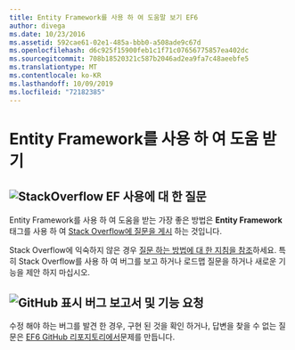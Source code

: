 ```yaml
---
title: Entity Framework를 사용 하 여 도움말 보기 EF6
author: divega
ms.date: 10/23/2016
ms.assetid: 592cae61-02e1-485a-bbb0-a508ade9c67d
ms.openlocfilehash: d6c925f15900feb1c1f71c07656775857ea402dc
ms.sourcegitcommit: 708b18520321c587b2046ad2ea9fa7c48aeebfe5
ms.translationtype: MT
ms.contentlocale: ko-KR
ms.lasthandoff: 10/09/2019
ms.locfileid: "72182385"
---
```

# <a name="get-help-using-entity-framework"></a>Entity Framework를 사용 하 여 도움 받기
## <a name="stackoverflowef6mediastackoverflowpng-questions-about-using-ef"></a>![StackOverflow](~/ef6/media/stackoverflow.png) EF 사용에 대 한 질문  

Entity Framework를 사용 하 여 도움을 받는 가장 좋은 방법은 **Entity Framework** 태그를 사용 하 여 [Stack Overflow에 질문을 게시](https://stackoverflow.com/questions/ask) 하는 것입니다.  

Stack Overflow에 익숙하지 않은 경우 [질문 하는 방법에 대 한 지침을 참조](https://stackoverflow.com/help/asking)하세요. 특히 Stack Overflow를 사용 하 여 버그를 보고 하거나 로드맵 질문을 하거나 새로운 기능을 제안 하지 마십시오.  

## <a name="github-markef6mediagithub-mark-32pxpng-bug-reports-and-feature-requests"></a>![GitHub 표시](~/ef6/media/github-mark-32px.png) 버그 보고서 및 기능 요청  

수정 해야 하는 버그를 발견 한 경우, 구현 된 것을 확인 하거나, 답변을 찾을 수 없는 질문은 [EF6 GitHub 리포지토리에서](https://github.com/aspnet/EntityFramework6/issues)문제를 만듭니다.
